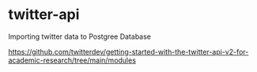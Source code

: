 # twitter-api
Importing twitter data to Postgree Database

https://github.com/twitterdev/getting-started-with-the-twitter-api-v2-for-academic-research/tree/main/modules
